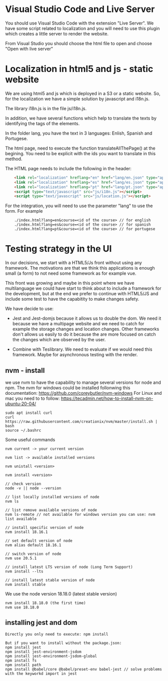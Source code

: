 # Visual Studio Code and Live Server

You should use Visual Studio Code with the extension "Live Server". We have some script related to localization and you will need
to use this plugin which creates a little server to render the website.

From Visual Studio you should choose the html file to open and choose "Open with live server"

# Localization in html5 and js - static website

We are using html5 and js which is deployed in a S3 or a static website. So, for the localization we have a simple solution by javascript and i18n.js.

The library i18n.js is in the file js/i18n.js.

In addition, we have several functions which help to translate the texts by identifying the tags of the elements.

In the folder lang, you have the text in 3 languages: Enlish, Spanish and Portugese.

The html page, need to execute the function translateAllThePage() at the begining. You need to be explicit with the ids you want to translate in this method.

The HTML page needs to include the following in the header:
``` html
    <link rel="localization" hreflang="en" href="lang/en.json" type="application/vnd.oftn.l10n+json"/>
    <link rel="localization" hreflang="es" href="lang/es.json" type="application/vnd.oftn.l10n+json"/>
    <link rel="localization" hreflang="pt" href="lang/pt.json" type="application/vnd.oftn.l10n+json"/>
    <script type="text/javascript" src="js/i18n.js"></script>	    
	<script type="text/javascript" src="js/location.js"></script>
```

For the integration, you will need to use the parameter "lang" to use the form. For example
``` 
    ./index.html?lang=en&course=<id of the course> // for english
    ./index.html?lang=es&course=<id of the course> // for spanish
    ./index.html?lang=pt&course=<id of the course> // for portugese
```

# Testing strategy in the UI

In our decisions, we start with a HTML5/Js front without using any framework. The motivations are that we think this applications is
enough small  (a form) to not need some framework as for example vue.

This front was growing and maybe in this point where we have multilanguage we could have start to think about to include a framework 
for the development, but at the end we prefer to continue with HTML5/JS and include some test to have the capabitity to make changes
safety.

We have decide to use:
- Jest and Jest-domjs because it allows us to double the dom. We need it because we have a multipage website and we need to catch for
  example the storage changes and location changes. Other frameworks don't allows us easily to do it because the are more focused on
  catch the changes which are observed by the user.

- Combine with Teslibrary. We need to evaluate if we would need this framework. Maybe for asynchronous testing with the render.

## nvm - install
we use nvm to have the capability to manage several versions for node and npm.
The nvm for windows could be installed follonwing this documentation: https://github.com/coreybutler/nvm-windows
For Linux and mac you need to to follow: https://tecadmin.net/how-to-install-nvm-on-ubuntu-20-04/

``` Linux
sudo apt install curl 
curl https://raw.githubusercontent.com/creationix/nvm/master/install.sh | bash 
source ~/.bashrc
```
Some useful commands

```
nvm current -> your current version

nvm list -> available installed versions 

nvm unistall <version>

nvm install <version>

// check version
node -v || node --version

// list locally installed versions of node
nvm ls

// list remove available versions of node
nvm ls-remote // not available for windows version you can use: nvm list available

// install specific version of node
nvm install 18.16.1

// set default version of node
nvm alias default 18.16.1

// switch version of node
nvm use 20.5.1

// install latest LTS version of node (Long Term Support)
nvm install --lts

// install latest stable version of node
nvm install stable
```

We use the node version 18.18.0 (latest stable version)

```
nvm install 18.18.0 (the first time)
nvm use 18.18.0 
```
## installing jest and dom

```
Directly you only need to execute: npm install

But if you want to install without the package.json:
npm install jest
npm install jest-environment-jsdom
npm install jest-environment-jsdom-global
npm install fs
npm install path
npm install @babel/core @babel/preset-env babel-jest // solve problems with the keyworkd import in jest
```